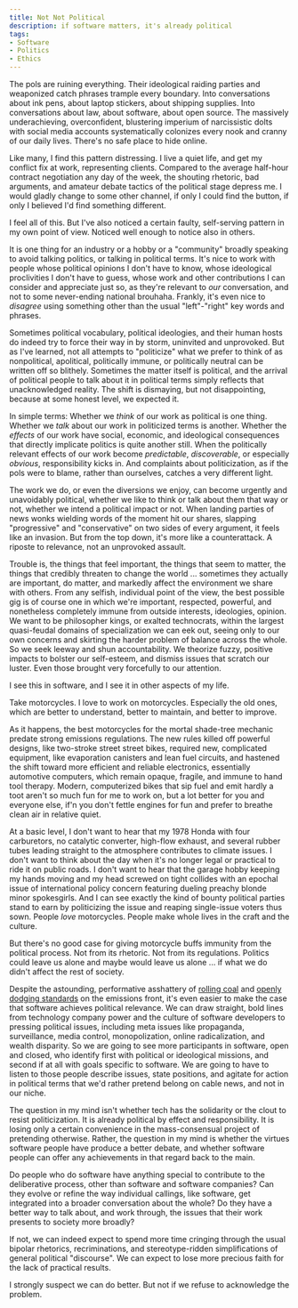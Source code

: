 ```yaml
---
title: Not Not Political
description: if software matters, it's already political
tags:
- Software
- Politics
- Ethics
---
```


The pols are ruining everything.  Their ideological raiding parties and weaponized catch phrases trample every boundary.  Into conversations about ink pens, about laptop stickers, about shipping supplies.  Into conversations about law, about software, about open source.  The massively underachieving, overconfident, blustering imperium of narcissistic dolts with social media accounts systematically colonizes every nook and cranny of our daily lives.  There's no safe place to hide online.

Like many, I find this pattern distressing.  I live a quiet life, and get my conflict fix at work, representing clients.  Compared to the average half-hour contract negotiation any day of the week, the shouting rhetoric, bad arguments, and amateur debate tactics of the political stage depress me.  I would gladly change to some other channel, if only I could find the button, if only I believed I'd find something different.

I feel all of this.  But I've also noticed a certain faulty, self-serving pattern in my own point of view.  Noticed well enough to notice also in others.

It is one thing for an industry or a hobby or a "community" broadly speaking to avoid talking politics, or talking in political terms.  It's nice to work with people whose political opinions I don't have to know, whose ideological proclivities I don't have to guess, whose work and other contributions I can consider and appreciate just so, as they're relevant to _our_ conversation, and not to some never-ending national brouhaha.  Frankly, it's even nice to _disagree_ using something other than the usual "left"-"right" key words and phrases.

Sometimes political vocabulary, political ideologies, and their human hosts do indeed try to force their way in by storm, uninvited and unprovoked.  But as I've learned, not all attempts to "politicize" what we prefer to think of as nonpolitical, apolitical, politically immune, or politically neutral can be written off so blithely.  Sometimes the matter itself is political, and the arrival of political people to talk about it in political terms simply reflects that unacknowledged reality.  The shift is dismaying, but not disappointing, because at some honest level, we expected it.

In simple terms:  Whether we _think_ of our work as political is one thing.  Whether we _talk_ about our work in politicized terms is another.  Whether the _effects_ of our work have social, economic, and ideological consequences that directly implicate politics is quite another still.  When the politically relevant effects of our work become _predictable_, _discoverable_, or especially _obvious_, responsibility kicks in.  And complaints about politicization, as if the pols were to blame, rather than ourselves, catches a very different light.

The work we do, or even the diversions we enjoy, can become urgently and unavoidably political, whether we like to think or talk about them that way or not, whether we intend a political impact or not.  When landing parties of news wonks wielding words of the moment hit our shares, slapping "progressive" and "conservative" on two sides of every argument, it feels like an invasion.  But from the top down, it's more like a counterattack.  A riposte to relevance, not an unprovoked assault.

Trouble is, the things that feel important, the things that seem to matter, the things that credibly threaten to change the world ... sometimes they actually are important, do matter, and markedly affect the environment we share with others.  From any selfish, individual point of the view, the best possible gig is of course one in which we're important, respected, powerful, and nonetheless completely immune from outside interests, ideologies, opinion.  We want to be philosopher kings, or exalted technocrats, within the largest quasi-feudal domains of specialization we can eek out, seeing only to our own concerns and skirting the harder problem of balance across the whole.  So we seek leeway and shun accountability.  We theorize fuzzy, positive impacts to bolster our self-esteem, and dismiss issues that scratch our luster.   Even those brought very forcefully to our attention.

I see this in software, and I see it in other aspects of my life.

Take motorcycles.  I love to work on motorcycles.  Especially the old ones, which are better to understand, better to maintain, and better to improve.

As it happens, the best motorcycles for the mortal shade-tree mechanic predate strong emissions regulations.  The new rules killed off powerful designs, like two-stroke street street bikes, required new, complicated equipment, like evaporation canisters and lean fuel circuits, and hastened the shift toward more efficient and reliable electronics, essentially automotive computers, which remain opaque, fragile, and immune to hand tool therapy.  Modern, computerized bikes that sip fuel and emit hardly a toot aren't so much fun for me to work on, but a lot better for you and everyone else, if'n you don't fettle engines for fun and prefer to breathe clean air in relative quiet.

At a basic level, I don't want to hear that my 1978 Honda with four carburetors, no catalytic converter, high-flow exhaust, and several rubber tubes leading straight to the atmosphere contributes to climate issues.  I don't want to think about the day when it's no longer legal or practical to ride it on public roads.  I don't want to hear that the garage hobby keeping my hands moving and my head screwed on tight collides with an epochal issue of international policy concern featuring dueling preachy blonde minor spokesgirls.  And I can see exactly the kind of bounty political parties stand to earn by politicizing the issue and reaping single-issue voters thus sown.  People _love_ motorcycles.  People make whole lives in the craft and the culture.

But there's no good case for giving motorcycle buffs immunity from the political process.  Not from its rhetoric.  Not from its regulations.  Politics could leave us alone and maybe would leave us alone ... if what we do didn't affect the rest of society.

Despite the astounding, performative asshattery of [rolling coal](https://en.wikipedia.org/wiki/Rolling_coal) and [openly dodging standards](https://www.epa.gov/enforcement/reference-news-release-harley-davidson-stop-sales-illegal-devices-increased-air) on the emissions front, it's even easier to make the case that software achieves political relevance.  We can draw straight, bold lines from technology company power and the culture of software developers to pressing political issues, including meta issues like propaganda, surveillance, media control, monopolization, online radicalization, and wealth disparity.  So we are going to see more participants in software, open and closed, who identify first with political or ideological missions, and second if at all with goals specific to software.  We are going to have to listen to those people describe issues, state positions, and agitate for action in political terms that we'd rather pretend belong on cable news, and not in our niche.

The question in my mind isn't whether tech has the solidarity or the clout to resist politicization.  It is already political by effect and responsibility.  It is losing only a certain convenience in the mass-consensual project of pretending otherwise.  Rather, the question in my mind is whether the virtues software people have produce a better debate, and whether software people can offer any achievements in that regard back to the main.

Do people who do software have anything special to contribute to the deliberative process, other than software and software companies?  Can they evolve or refine the way individual callings, like software, get integrated into a broader conversation about the whole?  Do they have a better way to talk about, and work through, the issues that their work presents to society more broadly?

If not, we can indeed expect to spend more time cringing through the usual bipolar rhetorics, recriminations, and stereotype-ridden simplifications of general political "discourse".  We can expect to lose more precious faith for the lack of practical results.

I strongly suspect we can do better.  But not if we refuse to acknowledge the problem.
